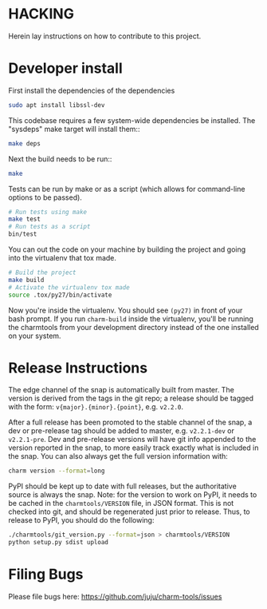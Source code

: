 # HACKING

Herein lay instructions on how to contribute to this project.


# Developer install

First install the dependencies of the dependencies

```bash
sudo apt install libssl-dev
```

This codebase requires a few system-wide dependencies be installed.  The
"sysdeps" make target will install them::

```bash
make deps
```

Next the build needs to be run::

```bash
make
```

Tests can be run by make or as a script (which allows for command-line options
to be passed).

```bash
# Run tests using make
make test
# Run tests as a script
bin/test
```

You can out the code on your machine by building the project and going into the
virtualenv that tox made.

```bash
# Build the project
make build
# Activate the virtualenv tox made
source .tox/py27/bin/activate
```

Now you're inside the virtualenv. You should see `(py27)` in front of your bash
prompt. If you run `charm-build` inside the virtualenv, you'll be running the
charmtools from your development directory instead of the one installed on your
system.

# Release Instructions

The edge channel of the snap is automatically built from master. The version is
derived from the tags in the git repo; a release should be tagged with the form:
`v{major}.{minor}.{point}`, e.g. `v2.2.0`.

After a full release has been promoted to the stable channel of the snap, a dev
or pre-release tag should be added to master, e.g. `v2.2.1-dev` or `v2.2.1-pre`.
Dev and pre-release versions will have git info appended to the version reported
in the snap, to more easily track exactly what is included in the snap. You can
also always get the full version information with:

```bash
charm version --format=long
```

PyPI should be kept up to date with full releases, but the authoritative source
is always the snap.  Note: for the version to work on PyPI, it needs to be cached
in the `charmtools/VERSION` file, in JSON format.  This is not checked into git,
and should be regenerated just prior to release.  Thus, to release to PyPI, you
should do the following:

```bash
./charmtools/git_version.py --format=json > charmtools/VERSION
python setup.py sdist upload
```


# Filing Bugs

Please file bugs here: https://github.com/juju/charm-tools/issues
